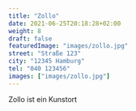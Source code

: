 ```yaml
---
title: "Zollo"
date: 2021-06-25T20:18:28+02:00
weight: 8
draft: false
featuredImage: "images/zollo.jpg"
street: "Straße 123"
city: "12345 Hamburg"
tel: "040 123456"
images: ["images/zollo.jpg"]
---
```


Zollo ist ein Kunstort
